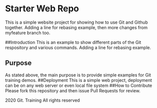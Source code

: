 # Starter Web Repo
This is a simple website project for showing how to use Git and Github together. Adding a line for rebasing example, then
more changes from myfeature branch too.

##Introduction
This is an example to show different parts of the Git respository and various commands.
Adding a line for rebasing example.
## Purpose
As stated above, the main purpose is to provide simple examples for Git training demos.
##Deployment
This is a simple web project, deployment can be on any web server or even local file system
##How to Contribute
Please fork this repository and then issue Pull Requests for review.

2020 Git. Training All rights reserved